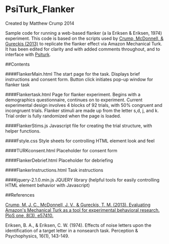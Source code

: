 PsiTurk_Flanker
===============

Created by Matthew Crump 2014

Sample code for running a web-based flanker (a la Eriksen & Eriksen, 1974) experiment. This code is based on the scripts used by [Crump, McDonnell, & Gureckis (2013)](http://www.plosone.org/article/info%3Adoi%2F10.1371%2Fjournal.pone.0057410) to replicate the flanker effect via Amazon Mechanical Turk. It has been edited for clarity and with added comments throughout, and to interface with [Psiturk](http://psiturk.org).

##Contents

####FlankerMain.html
The start page for the task. Displays brief instructions and consent form. Button click initiates pop-up window for flanker task

####Flankertask.html
Page for flanker experiment. Begins with a demographics questionnaire, continues on to experiment. Current experimental design involves 4 blocks of 92 trials, with 50% congruent and incongruent trials. Flanker stimuli are made up from the letter s,d, j, and k. Trial order is fully randomized when the page is loaded.

####FlankerStims.js
Javascript file for creating the trial structure, with helper functions.

####Fstyle.css
Style sheets for controlling HTML element look and feel

####TURKconsent.html
Placeholder for consent form

####FlankerDebrief.html
Placeholder for debriefing

####FlankerInstructions.html
Task instructions

####jquery-2.1.0.min.js
JQUERY library (helpful tools for easily controlling HTML element behavior with Javascript)


##References

[Crump, M. J. C., McDonnell, J. V., & Gureckis, T. M. (2013). Evaluating Amazon's Mechanical Turk as a tool for experimental behavioral research. PloS one, 8(3), e57410.](http://www.plosone.org/article/info%3Adoi%2F10.1371%2Fjournal.pone.0057410)

Eriksen, B. A., & Eriksen, C. W. (1974). Effects of noise letters upon the identification of a target letter in a nonsearch task. Perception & Psychophysics, 16(1), 143-149.
